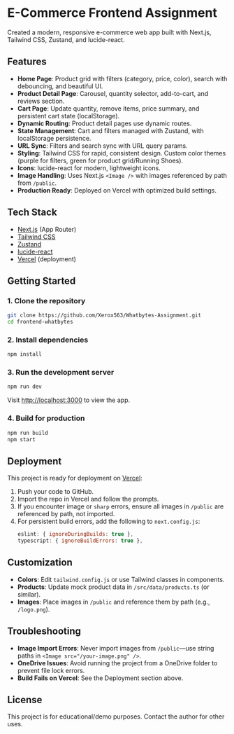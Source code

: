 # E-Commerce Frontend Assignment

Created a modern, responsive e-commerce web app built with Next.js, Tailwind CSS, Zustand, and lucide-react.

## Features

- **Home Page**: Product grid with filters (category, price, color), search with debouncing, and beautiful UI.
- **Product Detail Page**: Carousel, quantity selector, add-to-cart, and reviews section.
- **Cart Page**: Update quantity, remove items, price summary, and persistent cart state (localStorage).
- **Dynamic Routing**: Product detail pages use dynamic routes.
- **State Management**: Cart and filters managed with Zustand, with localStorage persistence.
- **URL Sync**: Filters and search sync with URL query params.
- **Styling**: Tailwind CSS for rapid, consistent design. Custom color themes (purple for filters, green for product grid/Running Shoes).
- **Icons**: lucide-react for modern, lightweight icons.
- **Image Handling**: Uses Next.js `<Image />` with images referenced by path from `/public`.
- **Production Ready**: Deployed on Vercel with optimized build settings.

## Tech Stack

- [Next.js](https://nextjs.org/) (App Router)
- [Tailwind CSS](https://tailwindcss.com/)
- [Zustand](https://zustand-demo.pmnd.rs/)
- [lucide-react](https://lucide.dev/)
- [Vercel](https://vercel.com/) (deployment)

## Getting Started

### 1. Clone the repository

```bash
git clone https://github.com/Xerox563/Whatbytes-Assignment.git
cd frontend-whatbytes
```

### 2. Install dependencies

```bash
npm install
```

### 3. Run the development server

```bash
npm run dev
```

Visit [http://localhost:3000](http://localhost:3000) to view the app.

### 4. Build for production

```bash
npm run build
npm start
```

## Deployment

This project is ready for deployment on [Vercel](https://vercel.com/):

1. Push your code to GitHub.
2. Import the repo in Vercel and follow the prompts.
3. If you encounter image or `sharp` errors, ensure all images in `/public` are referenced by path, not imported.
4. For persistent build errors, add the following to `next.config.js`:
   ```js
   eslint: { ignoreDuringBuilds: true },
   typescript: { ignoreBuildErrors: true },
   ```

## Customization

- **Colors**: Edit `tailwind.config.js` or use Tailwind classes in components.
- **Products**: Update mock product data in `/src/data/products.ts` (or similar).
- **Images**: Place images in `/public` and reference them by path (e.g., `/logo.png`).

## Troubleshooting

- **Image Import Errors**: Never import images from `/public`—use string paths in `<Image src="/your-image.png" />`.
- **OneDrive Issues**: Avoid running the project from a OneDrive folder to prevent file lock errors.
- **Build Fails on Vercel**: See the Deployment section above.

## License

This project is for educational/demo purposes. Contact the author for other uses.
